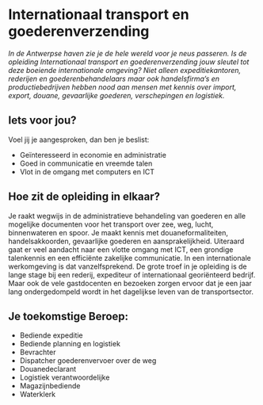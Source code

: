 # Internationaal transport en goederenverzending

_In de Antwerpse haven zie je de hele wereld voor je neus passeren. Is de opleiding Internationaal transport en goederenverzending jouw sleutel tot deze boeiende internationale omgeving? Niet alleen expeditiekantoren, rederijen en goederenbehandelaars maar ook handelsfirma’s en productiebedrijven hebben nood aan mensen met kennis over import, export, douane, gevaarlijke goederen, verschepingen en logistiek._

## Iets voor jou?

Voel jij je aangesproken, dan ben je beslist:

* Geïnteresseerd in economie en administratie
* Goed in communicatie en vreemde talen
* Vlot in de omgang met computers en ICT

## Hoe zit de opleiding in elkaar?

Je raakt wegwijs in de administratieve behandeling van goederen en alle mogelijke documenten voor het transport over zee, weg, lucht, binnenwateren en spoor. Je maakt kennis met douaneformaliteiten, handelsakkoorden, gevaarlijke goederen en aansprakelijkheid. Uiteraard gaat er veel aandacht naar een vlotte omgang met ICT, een grondige talenkennis en een efficiënte zakelijke communicatie. In een internationale werkomgeving is dat vanzelfsprekend. De grote troef in je opleiding is de lange stage bij een rederij, expediteur of internationaal georiënteerd bedrijf. Maar ook de vele gastdocenten en bezoeken zorgen ervoor dat je een jaar lang ondergedompeld wordt in het dagelijkse leven van de transportsector.

## Je toekomstige Beroep:

* Bediende expeditie
* Bediende planning en logistiek
* Bevrachter
* Dispatcher goederenvervoer over de weg
* Douanedeclarant
* Logistiek verantwoordelijke
* Magazijnbediende
* Waterklerk